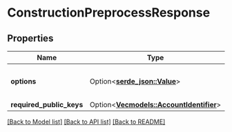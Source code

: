# ConstructionPreprocessResponse

## Properties

Name | Type | Description | Notes
------------ | ------------- | ------------- | -------------
**options** | Option<[**serde_json::Value**](.md)> | The options that will be sent directly to `/construction/metadata` by the caller.  | [optional]
**required_public_keys** | Option<[**Vec<models::AccountIdentifier>**](AccountIdentifier.md)> |  | [optional]

[[Back to Model list]](../README.md#documentation-for-models) [[Back to API list]](../README.md#documentation-for-api-endpoints) [[Back to README]](../README.md)


